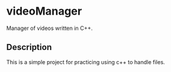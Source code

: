 # videoManager
Manager of videos written in C++.

## Description
This is a simple project for practicing using c++ to handle files.
